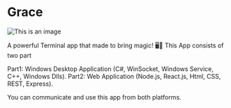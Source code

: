# Grace
![This is an image](https://myoctocat.com/assets/images/base-octocat.svg)

A powerful Terminal app that made to bring magic! 🖥🎇
This App consists of two part

Part1: Windows Desktop Application (C#, WinSocket, Windows Service, C++, Windows Dlls).
Part2: Web Application (Node.js, React.js, Html, CSS, REST, Express).

You can communicate and use this app from both platforms.

